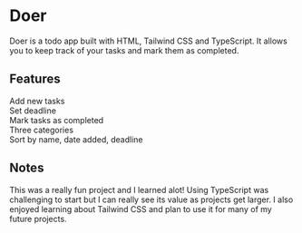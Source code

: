 <h1>Doer</h1>

Doer is a todo app built with HTML, Tailwind CSS and TypeScript. 
It allows you to keep track of your tasks and mark them as completed.

<h2>Features</h2>
Add new tasks <br>
Set deadline <br>
Mark tasks as completed <br>
Three categories <br>
Sort by name, date added, deadline <br>

<h2>Notes</h2>
This was a really fun project and I learned alot!
Using TypeScript was challenging to start but I can really see its value as projects get larger.
I also enjoyed learning about Tailwind CSS and plan to use it for many of my future projects.
